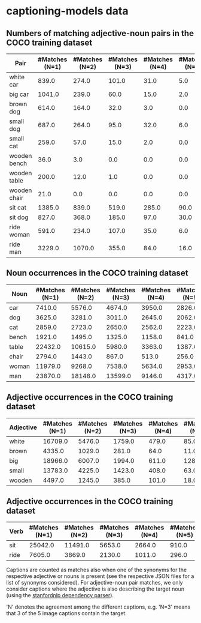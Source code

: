 # captioning-models data

## Numbers of matching adjective-noun pairs in the COCO training dataset

Pair | #Matches (N=1) |  #Matches (N=2) | #Matches (N=3) | #Matches (N=4) | #Matches (N=5)
-----|----------------| ---------------|-----------------|----------------|--------------
white car | 839.0 | 274.0 | 101.0 | 31.0 | 5.0
big car | 1041.0 | 239.0 | 60.0 | 15.0 | 2.0
brown dog | 614.0 | 164.0 | 32.0 | 3.0 | 0.0
small dog | 687.0 | 264.0 | 95.0 | 32.0 | 6.0
small cat | 259.0 | 57.0 | 15.0 | 2.0 | 0.0 
wooden bench | 36.0 | 3.0 | 0.0 | 0.0 | 0.0
wooden table | 200.0 | 12.0 | 1.0 | 0.0 | 0.0
wooden chair | 21.0 | 0.0 | 0.0 | 0.0 | 0.0
sit cat | 1385.0 | 839.0 | 519.0 | 285.0 | 90.0
sit dog | 827.0 | 368.0 | 185.0 | 97.0 | 30.0
ride woman | 591.0 | 234.0 | 107.0 | 35.0 | 6.0
ride man | 3229.0 | 1070.0 | 355.0 | 84.0 | 16.0

## Noun occurrences in the COCO training dataset

Noun | #Matches (N=1) |  #Matches (N=2) | #Matches (N=3) | #Matches (N=4) | #Matches (N=5)
-------|----------------| ---------------|-----------------|----------------|--------------
car | 7410.0 | 5576.0 | 4674.0 | 3950.0 | 2826.0
dog | 3625.0 | 3281.0 | 3011.0 | 2645.0 | 2062.0
cat | 2859.0 | 2723.0 | 2650.0 | 2562.0 | 2223.0
bench | 1921.0 | 1495.0 | 1325.0 | 1158.0 | 841.0
table | 22432.0 | 10615.0 | 5980.0 | 3363.0 | 1387.0
chair | 2794.0 | 1443.0 | 867.0 | 513.0 | 256.0
woman | 11979.0 | 9268.0 | 7538.0 | 5634.0 | 2953.0
man | 23870.0 | 18148.0 | 13599.0 | 9146.0 | 4317.0

## Adjective occurrences in the COCO training dataset

Adjective | #Matches (N=1) |  #Matches (N=2) | #Matches (N=3) | #Matches (N=4) | #Matches (N=5)
-------|----------------| ---------------|-----------------|----------------|--------------
white | 16709.0 | 5476.0 | 1759.0 | 479.0 | 85.0
brown | 4335.0 | 1029.0 | 281.0 | 64.0 | 11.0
big | 18966.0 | 6007.0 | 1994.0 | 611.0 | 128.0
small | 13783.0 | 4225.0 | 1423.0 | 408.0 | 63.0
wooden | 4497.0 | 1245.0 | 385.0 | 101.0 | 18.0

## Adjective occurrences in the COCO training dataset

Verb | #Matches (N=1) |  #Matches (N=2) | #Matches (N=3) | #Matches (N=4) | #Matches (N=5)
-----|----------------| --------------- |----------------|----------------|--------------
sit | 25042.0 | 11491.0 | 5653.0 | 2664.0 | 910.0
ride | 7605.0 | 3869.0 | 2130.0 | 1011.0 | 296.0

Captions are counted as matches also when one of the synonyms for the respective adjective or nouns is present (see the
respective JSON files for a list of synonyms considered). For adjective-noun pair matches, we only consider captions
where the adjective is also describing the target noun (using the
[stanfordnlp dependency parser](https://github.com/stanfordnlp/stanfordnlp)).

'N' denotes the agreement among the different captions, e.g. 
'N=3' means that 3 of the 5 image captions contain the target.
